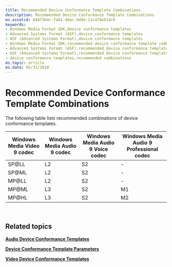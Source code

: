 ```yaml
---
title: Recommended Device Conformance Template Combinations
description: Recommended Device Conformance Template Combinations
ms.assetid: 044f3b4c-fa81-4dac-bdde-13c47be814c6
keywords:
- Windows Media Format SDK,device conformance templates
- Advanced Systems Format (ASF),device conformance templates
- ASF (Advanced Systems Format),device conformance templates
- Windows Media Format SDK,recommended device conformance template combinations
- Advanced Systems Format (ASF),recommended device conformance template combinations
- ASF (Advanced Systems Format),recommended device conformance template combinations
- device conformance templates,recommended combinations
ms.topic: article
ms.date: 05/31/2018
---
```


# Recommended Device Conformance Template Combinations

The following table lists recommended combinations of device conformance templates.



| Windows Media Video 9 codec | Windows Media Audio 9 codec | Windows Media Audio 9 Voice codec | Windows Media Audio 9 Professional codec |
|-----------------------------|-----------------------------|-----------------------------------|------------------------------------------|
| SP@LL                       | L2                          | S2                                | \-                                       |
| SP@ML                       | L2                          | S2                                | \-                                       |
| MP@LL                       | L2                          | S2                                | \-                                       |
| MP@ML                       | L3                          | S2                                | M1                                       |
| MP@HL                       | L3                          | S2                                | M2                                       |



 

## Related topics

<dl> <dt>

[**Audio Device Conformance Templates**](audio-device-conformance-templates.md)
</dt> <dt>

[**Device Conformance Template Parameters**](device-conformance-template-parameters.md)
</dt> <dt>

[**Video Device Conformance Templates**](video-device-conformance-templates.md)
</dt> </dl>

 

 




